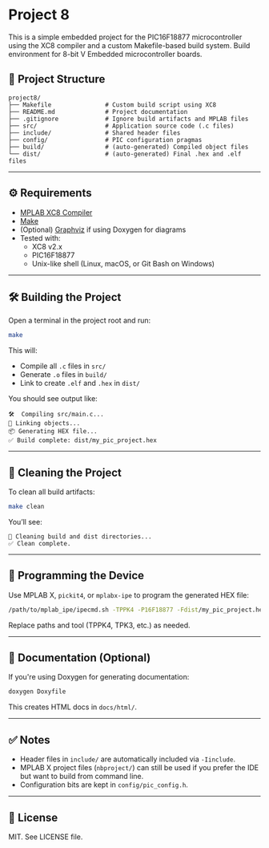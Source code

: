 # Project 8

This is a simple embedded project for the PIC16F18877 microcontroller using the XC8 compiler and a custom Makefile-based build system. Build environment for 8-bit V Embedded microcontroller boards.

## 📁 Project Structure

```
project8/
├── Makefile               # Custom build script using XC8
├── README.md              # Project documentation
├── .gitignore             # Ignore build artifacts and MPLAB files
├── src/                   # Application source code (.c files)
├── include/               # Shared header files
├── config/                # PIC configuration pragmas
├── build/                 # (auto-generated) Compiled object files
└── dist/                  # (auto-generated) Final .hex and .elf files
```

---

## ⚙️ Requirements

- [MPLAB XC8 Compiler](https://www.microchip.com/en-us/tools-resources/develop/microcontrollers/mplab-xc-compilers)
- [Make](https://www.gnu.org/software/make/)
- (Optional) [Graphviz](https://graphviz.org/) if using Doxygen for diagrams
- Tested with:
  - XC8 v2.x
  - PIC16F18877
  - Unix-like shell (Linux, macOS, or Git Bash on Windows)

---

## 🛠️ Building the Project

Open a terminal in the project root and run:

```bash
make
```

This will:

- Compile all `.c` files in `src/`
- Generate `.o` files in `build/`
- Link to create `.elf` and `.hex` in `dist/`

You should see output like:

```
🛠️  Compiling src/main.c...
🔗 Linking objects...
📦 Generating HEX file...
✅ Build complete: dist/my_pic_project.hex
```

---

## 🔄 Cleaning the Project

To clean all build artifacts:

```bash
make clean
```

You’ll see:

```
🧹 Cleaning build and dist directories...
✅ Clean complete.
```

---

## 🧪 Programming the Device

Use MPLAB X, `pickit4`, or `mplabx-ipe` to program the generated HEX file:

```bash
/path/to/mplab_ipe/ipecmd.sh -TPPK4 -P16F18877 -Fdist/my_pic_project.hex -M -OL
```

Replace paths and tool (TPPK4, TPK3, etc.) as needed.

---

## 📄 Documentation (Optional)

If you're using Doxygen for generating documentation:

```bash
doxygen Doxyfile
```

This creates HTML docs in `docs/html/`.

---

## ✅ Notes

- Header files in `include/` are automatically included via `-Iinclude`.
- MPLAB X project files (`nbproject/`) can still be used if you prefer the IDE but want to build from command line.
- Configuration bits are kept in `config/pic_config.h`.

---

## 🧾 License

MIT. See LICENSE file.
